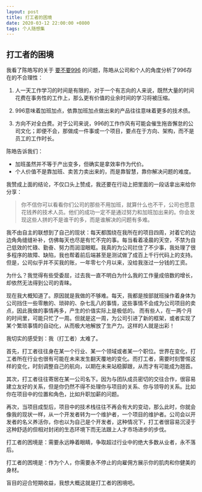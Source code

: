 ```yaml
---
layout: post
title: 打工者的困境
date: 2020-03-12 22:00:00 +0800
tags: 个人随想集
--- 
```


## 打工者的困境

我看了陈皓写的关于 <a href="https://coolshell.cn/articles/19271.html" target="_blank">要不要996</a> 的问题，陈皓从公司和个人的角度分析了996存在的不合理性：

1. 人一天工作学习的时间是有限的，对于一个有志向的人来说，既然大量的时间花费在事务性的工作上，那么更有价值的业余时间的学习将被压缩。

2. 996意味着加班加点，依靠加班加点做出来的产品往往意味着更多的技术债。

3. 方向不对全白费。对于公司来说，996的工作作风有可能会催生拖沓懈怠的公司文化；即便不会，那做成一件事或一个项目，要点在于方向、架构，而不是员工的工作时长。

陈皓告诉我们：

* 加班虽然并不等于产出变多，但确实是拿效率作为代价。
* 个人价值不是靠加班、卖苦力卖出来的，而是靠智慧，靠你解决问题的难度。

我赞成上面的结论，不仅口头上赞成，我还要在行动上把里面的一段话拿出来给你分享：

> 你不信你可以看看你们公司的那些不用加班，就算什么也不干，公司也愿意花钱养的技术人员。他们的成功一定不是通过努力和加班加出来的。你会发现这些人拼的不是谁干的多，而是谁解决的问题有多难。

我不由自主的联想到了自己的现状：每天都围绕在我所在的项目四周，对着它的边边角角缝缝补补，仿佛每天也尽是有忙不完的事。每当看着凌晨的天空，不禁为自己低效的忙碌、勤奋、努力而润湿眼眶。我真的为公司拦住了不少事，我处理了很多程序的故障、缺陷，我也帮着前后端甚至是测试做了成百上千行代码上的支持。但是，公司似乎并不买我的账，一年零七个月以来，没给我涨过一分钱的工资。

为什么？我觉得有些受委屈，过去我一直不明白为什么我的工作量成倍数的增长，却依然无法得到公司的青睐。

现在我大概知道了。原因就是我做的不够难。每天，我都是按部就班操作着身体为公司挡住一些零散的、琐碎的、杂七乱八的事情，这些事情不会成为公司项目的卖点，因此我做的事情再多，产生的价值实际上是极低的。
而有些人，在一两个月的时间里，可能只忙了一周。但就是这一周，为公司引进了新的框架，或者实现了某个繁琐事情的自动化，从而极大地解放了生产力。这样的人就是出彩！

我切实的感受到：我（打工者）太难了。

首先，打工者往往身在某一个行业、某一个领域或者某一个职位。世界在变化，打工者所在行业也很有可能在未来发生翻天覆地的变化。而打工者，需要时刻警惕这样的变化，时刻调整自己的航向，以期在未来站稳脚跟，从而才有可能成为翘首。

其次，打工者往往寄居在某一公司名下。因为与团队成员密切的交往合作，很容易建立友好的关系，但是你仍然不得不处理你与项目的关系、你与领导的关系。比如你在项目中的位置和角色，比如升职加薪的问题。

再次，当项目成型后，项目中的技术栈往往不再会有大的变动，那么此时，你就会像我的现状一样，从一个开发者转为一个维护者，一个项目的维护者。公司会以开发者的名义养活你，你也以为自己是个开发者，这种情况下，打工者很容易沉浸于这种舒适的但相对封闭的生态环境下而无法跟上人才市场进步的步伐。

打工者的困境是：需要永远睁着眼睛，争取超过行业中的绝大多数从业者，永不落后。

打工者的困境是：作为个人，你需要永不停止的向雇佣方展示你的肌肉和你健美的身材。

盲目的迎合短期收益，我想大概这就是打工者的困境吧。
